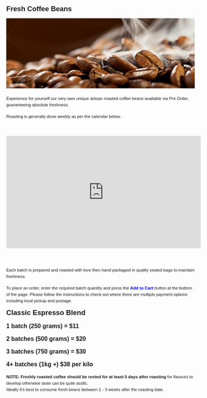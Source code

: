<!-- shop -->
<p><strong><span style="font-size: 14pt; font-color: #008000; font-family: Verdana, sans-serif;">Fresh Coffee Beans </span></strong></p>
<p><a href="index.php?option=com_content&amp;view=article&amp;id=9:roasted-coffee&amp;catid=10:products&amp;Itemid=116"><img src="images/espresso-club1.png" alt="" width="504" height="187" /></a></p>
<p><span style="font-family: Verdana, sans-serif; font-size: 8.5pt;">Experience for yourself our very own unique artisan roasted coffee beans available via Pre Order, guaranteeing absolute freshness.</span></p>
<p><span style="font-family: Verdana, sans-serif; font-size: 8.5pt;"><span style="font-family: Verdana, sans-serif;">Roasting is generally done weekly as per the calendar below.</span></span></p>
<p>&nbsp;</p>
<iframe src="https://www.google.com/calendar/embed?title=Roasting%20Days&amp;showTabs=0&amp;showCalendars=0&amp;showTz=0&amp;height=300&amp;wkst=1&amp;bgcolor=%23ffffff&amp;src=q63p9ni7fkgvamnnoq9ulao3p8%40group.calendar.google.com&amp;color=%232952A3&amp;ctz=Australia%2FSydney" style=" border-width:0 " width="520" height="300" frameborder="0" scrolling="no"></iframe>
<p>&nbsp;</p>
<p><span style="font-size: 8.5pt; font-family: Verdana, sans-serif;">Each batch is prepared and roasted with love then hand packaged in quality sealed bags to mai<span style="font-family: Verdana, sans-serif;">ntain freshness</span>.&nbsp;</span></p>
<p><span style="font-size: 8.5pt; font-family: Verdana, sans-serif;">To place an order, enter the required batch quantity and press the <span style="color: #0000ff;"><strong>Add to Cart</strong></span> button&nbsp;<span style="font-family: Verdana, sans-serif;">at the bottom of the page. Please follow the instructions to check out where there are multiple payment options including local pickup and postage.</span></span></p>
<p><strong><span style="font-size: 14pt; font-family: Verdana, sans-serif;">Classic Espresso Blend </span></strong></p>
<p><strong style="font-size: 12pt;"><span style="font-family: Verdana, sans-serif;">1 batch (250 grams) = $11</span></strong></p>
<p><strong style="font-size: 12pt;"><span style="font-family: Verdana, sans-serif;">2 batches (500 grams) = $20</span></strong></p>
<p><strong style="font-size: 12pt;"><span style="font-family: Verdana, sans-serif;">3 batches (750 grams) = $30</span></strong></p>
<p><span style="font-size: 12pt;"><strong><span style="font-family: Verdana, sans-serif;">4+ batches (1kg +) $38 per kilo</span></strong></span></p>
<div><strong style="font-family: Verdana, sans-serif; font-size: 8.5pt;">NOTE: Freshly roasted coffee should be rested for at least 5 days after roasting</strong><span style="font-family: Verdana, sans-serif; font-size: 8.5pt;"> for flavours to develop otherwise taste can be quite acidic.</span></div>
<div><span style="font-family: Verdana, sans-serif; font-size: 8.5pt;"><span style="font-family: Verdana, sans-serif;"></span></span><span style="font-family: Verdana, sans-serif; font-size: 8.5pt;"><span>Ideally it's best to consume fresh beans between 1 - 3 weeks after the roasting date.</span></span></div>
<p>&nbsp;</p>
